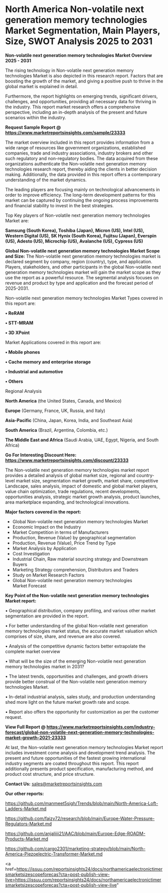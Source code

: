 # North America Non-volatile next generation memory technologies Market Segmentation, Main Players, Size, SWOT Analysis 2025 to 2031

<Strong> Non-volatile next generation memory technologies Market Overview 2025 - 2031</strong>

The rising technology in Non-volatile next generation memory technologies Market is also depicted in this research report. Factors that are boosting the growth of the market, and giving a positive push to thrive in the global market is explained in detail.

Furthermore, the report highlights on emerging trends, significant drivers, challenges, and opportunities, providing all necessary data for thriving in the industry. This report market research offers a comprehensive perspective, including an in-depth analysis of the present and future scenarios within the industry.

<strong>Request Sample Report @ <a href=https://www.marketreportsinsights.com/sample/23333>https://www.marketreportsinsights.com/sample/23333</a></strong>

The market overview included in this report provides information from a wide range of resources like government organizations, established companies, trade and industry associations, industry brokers and other such regulatory and non-regulatory bodies. The data acquired from these organizations authenticate the Non-volatile next generation memory technologies research report, thereby aiding the clients in better decision making. Additionally, the data provided in this report offers a contemporary understanding of the market dynamics.

The leading players are focusing mainly on technological advancements in order to improve efficiency. The long-term development patterns for this market can be captured by continuing the ongoing process improvements and financial stability to invest in the best strategies.

Top Key players of Non-volatile next generation memory technologies Market are:

<strong>Samsung (South Korea), Toshiba (Japan), Micron (US), Intel (US), Western Digital (US), SK Hynix (South Korea), Fujitsu (Japan), Everspin (US), Adesto (US), Microchip (US), Avalanche (US), Cypress (US)</strong>

<strong><b>Global Non-volatile next generation memory technologies Market Scope and Size:</b></strong>
The Non-volatile next generation memory technologies market is declared segment by company, region (country), type, and application. Players, stakeholders, and other participants in the global Non-volatile next generation memory technologies market will gain the market scope as they use the report as a powerful resource. The segmental analysis focuses on revenue and product by type and application and the forecast period of 2025-2031.

Non-volatile next generation memory technologies Market Types covered in this report are:

<strong>• ReRAM

• STT-MRAM

• 3D XPoint</strong>

Market Applications covered in this report are:

<strong>• Mobile phones

• Cache memory and enterprise storage

• Industrial and automotive

• Others</strong> 

Regional Analysis

<strong>North America</strong> (the United States, Canada, and Mexico)

<strong>Europe</strong> (Germany, France, UK, Russia, and Italy)

<strong>Asia-Pacific</strong> (China, Japan, Korea, India, and Southeast Asia)

<strong>South America</strong> (Brazil, Argentina, Colombia, etc.)

<strong>The Middle East and Africa</strong> (Saudi Arabia, UAE, Egypt, Nigeria, and South Africa)

<strong>Go For Interesting Discount Here: <a href=https://www.marketreportsinsights.com/discount/23333>https://www.marketreportsinsights.com/discount/23333</a></strong>

The Non-volatile next generation memory technologies market report provides a detailed analysis of global market size, regional and country-level market size, segmentation market growth, market share, competitive Landscape, sales analysis, impact of domestic and global market players, value chain optimization, trade regulations, recent developments, opportunities analysis, strategic market growth analysis, product launches, area marketplace expanding, and technological innovations.

<strong><b>Major factors covered in the report:</b></strong>
<ul>
  <li>Global Non-volatile next generation memory technologies Market </li>
  <li>Economic Impact on the Industry</li>
  <li>Market Competition in terms of Manufacturers</li>
  <li>Production, Revenue (Value) by geographical segmentation</li>
  <li>Production, Revenue (Value), Price Trend by Type</li>
  <li>Market Analysis by Application</li>
  <li>Cost Investigation</li>
  <li>Industrial Chain, Raw material sourcing strategy and Downstream Buyers</li>
  <li>Marketing Strategy comprehension, Distributors and Traders</li>
  <li>Study on Market Research Factors</li>
  <li>Global Non-volatile next generation memory technologies Market Forecast</li>
</ul>

<strong><b>Key Point of the Non-volatile next generation memory technologies Market report:</b></strong>

• Geographical distribution, company profiling, and various other market segmentation are provided in the report.

• For better understanding of the global Non-volatile next generation memory technologies market status, the accurate market valuation which comprises of size, share, and revenue are also covered.

• Analysis of the competitive dynamic factors better extrapolate the complete market overview

• What will be the size of the emerging Non-volatile next generation memory technologies market in 2031?

• The latest trends, opportunities and challenges, and growth drivers provide better construal of the Non-volatile next generation memory technologies Market.

• In-detail industrial analysis, sales study, and production understanding shed more light on the future market growth rate and scope.

• Report also offers the opportunity for customization as per the customer request.

<strong><b>View Full Report @ <a href=https://www.marketreportsinsights.com/industry-forecast/global-non-volatile-next-generation-memory-technologies-market-growth-2021-23333>https://www.marketreportsinsights.com/industry-forecast/global-non-volatile-next-generation-memory-technologies-market-growth-2021-23333</a></b></strong>


At last, the Non-volatile next generation memory technologies Market report includes investment come analysis and development trend analysis. The present and future opportunities of the fastest growing international industry segments are coated throughout this report. This report additionally presents product specification, manufacturing method, and product cost structure, and price structure.

<strong>Contact Us:</strong>
sales@marketreportsinsights.com

<strong>Our other reports:</strong>

<a href=https://github.com/manmeet5sigh/Trends/blob/main/North-America-Loft-Ladders-Market.md>https://github.com/manmeet5sigh/Trends/blob/main/North-America-Loft-Ladders-Market.md</a>

<a href=https://github.com/faizy72/research/blob/main/Europe-Water-Pressure-Regulators-Market.md>https://github.com/faizy72/research/blob/main/Europe-Water-Pressure-Regulators-Market.md</a>

<a href=https://github.com/anjaliiii21/AAC/blob/main/Europe-Edge-ROADM-Products-Market.md>https://github.com/anjaliiii21/AAC/blob/main/Europe-Edge-ROADM-Products-Market.md</a>

<a href=https://github.com/cargo2301/marketing-strategy/blob/main/North-America-Piezoelectric-Transformer-Market.md>https://github.com/cargo2301/marketing-strategy/blob/main/North-America-Piezoelectric-Transformer-Market.md</a>

<a href=https://issuu.com/reportsinsights24/docs/northamericaelectronictimersmarketsizescopeforecas?cta=post-publish-view-live>https://issuu.com/reportsinsights24/docs/northamericaelectronictimersmarketsizescopeforecas?cta=post-publish-view-live</a>"
